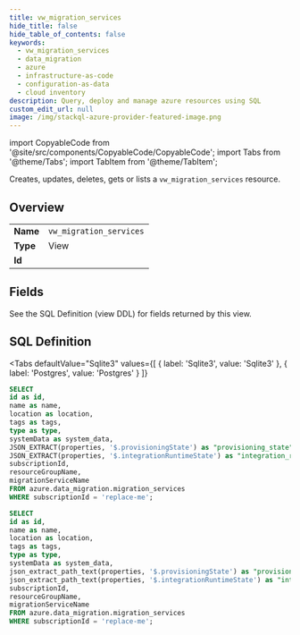 ```yaml
--- 
title: vw_migration_services
hide_title: false
hide_table_of_contents: false
keywords:
  - vw_migration_services
  - data_migration
  - azure
  - infrastructure-as-code
  - configuration-as-data
  - cloud inventory
description: Query, deploy and manage azure resources using SQL
custom_edit_url: null
image: /img/stackql-azure-provider-featured-image.png
---
```


import CopyableCode from '@site/src/components/CopyableCode/CopyableCode';
import Tabs from '@theme/Tabs';
import TabItem from '@theme/TabItem';

Creates, updates, deletes, gets or lists a <code>vw_migration_services</code> resource.

## Overview
<table><tbody>
<tr><td><b>Name</b></td><td><code>vw_migration_services</code></td></tr>
<tr><td><b>Type</b></td><td>View</td></tr>
<tr><td><b>Id</b></td><td><CopyableCode code="azure.data_migration.vw_migration_services" /></td></tr>
</tbody></table>

## Fields

See the SQL Definition (view DDL) for fields returned by this view.

## SQL Definition

<Tabs
defaultValue="Sqlite3"
values={[
{ label: 'Sqlite3', value: 'Sqlite3' },
{ label: 'Postgres', value: 'Postgres' }
]}
>
<TabItem value="Sqlite3">

```sql
SELECT
id as id,
name as name,
location as location,
tags as tags,
type as type,
systemData as system_data,
JSON_EXTRACT(properties, '$.provisioningState') as "provisioning_state",
JSON_EXTRACT(properties, '$.integrationRuntimeState') as "integration_runtime_state",
subscriptionId,
resourceGroupName,
migrationServiceName
FROM azure.data_migration.migration_services
WHERE subscriptionId = 'replace-me';
```

</TabItem>
<TabItem value="Postgres">

```sql
SELECT
id as id,
name as name,
location as location,
tags as tags,
type as type,
systemData as system_data,
json_extract_path_text(properties, '$.provisioningState') as "provisioning_state",
json_extract_path_text(properties, '$.integrationRuntimeState') as "integration_runtime_state",
subscriptionId,
resourceGroupName,
migrationServiceName
FROM azure.data_migration.migration_services
WHERE subscriptionId = 'replace-me';
```

</TabItem>
</Tabs>
